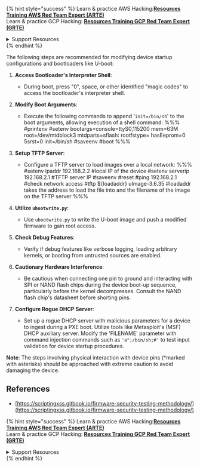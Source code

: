 

{% hint style="success" %}
Learn & practice AWS Hacking:<img src="/.gitbook/assets/arte.png" alt="" data-size="line">[**Resources Training AWS Red Team Expert (ARTE)**](https://training.khulnasoft.com/courses/arte)<img src="/.gitbook/assets/arte.png" alt="" data-size="line">\
Learn & practice GCP Hacking: <img src="/.gitbook/assets/grte.png" alt="" data-size="line">[**Resources Training GCP Red Team Expert (GRTE)**<img src="/.gitbook/assets/grte.png" alt="" data-size="line">](https://training.khulnasoft.com/courses/grte)

<details>

<summary>Support Resources</summary>

* Check the [**subscription plans**](https://patreon.com/khulnasoft)!
* **Join the** 💬 [**Discord group**](https://discord.gg/hRep4RUj7f) or the [**telegram group**](https://t.me/peass) or **follow** us on **Twitter** 🐦 [**@resources\_live**](https://twitter.com/khulnasoft\_live)**.**
* **Share hacking tricks by submitting PRs to the** [**Resources**](https://github.com/khulnasoft/resources) and [**Resources Cloud**](https://github.com/khulnasoft/resources-cloud) github repos.

</details>
{% endhint %}

The following steps are recommended for modifying device startup configurations and bootloaders like U-boot:

1. **Access Bootloader's Interpreter Shell**:
   - During boot, press "0", space, or other identified "magic codes" to access the bootloader's interpreter shell.

2. **Modify Boot Arguments**:
   - Execute the following commands to append '`init=/bin/sh`' to the boot arguments, allowing execution of a shell command:
     %%%
     #printenv
     #setenv bootargs=console=ttyS0,115200 mem=63M root=/dev/mtdblock3 mtdparts=sflash:<partitiionInfo> rootfstype=<fstype> hasEeprom=0 5srst=0 init=/bin/sh
     #saveenv
     #boot
     %%%

3. **Setup TFTP Server**:
   - Configure a TFTP server to load images over a local network:
     %%%
     #setenv ipaddr 192.168.2.2 #local IP of the device
     #setenv serverip 192.168.2.1 #TFTP server IP
     #saveenv
     #reset
     #ping 192.168.2.1 #check network access
     #tftp ${loadaddr} uImage-3.6.35 #loadaddr takes the address to load the file into and the filename of the image on the TFTP server
     %%%

4. **Utilize `ubootwrite.py`**:
   - Use `ubootwrite.py` to write the U-boot image and push a modified firmware to gain root access.

5. **Check Debug Features**:
   - Verify if debug features like verbose logging, loading arbitrary kernels, or booting from untrusted sources are enabled.

6. **Cautionary Hardware Interference**:
   - Be cautious when connecting one pin to ground and interacting with SPI or NAND flash chips during the device boot-up sequence, particularly before the kernel decompresses. Consult the NAND flash chip's datasheet before shorting pins.

7. **Configure Rogue DHCP Server**:
   - Set up a rogue DHCP server with malicious parameters for a device to ingest during a PXE boot. Utilize tools like Metasploit's (MSF) DHCP auxiliary server. Modify the 'FILENAME' parameter with command injection commands such as `'a";/bin/sh;#'` to test input validation for device startup procedures.

**Note**: The steps involving physical interaction with device pins (*marked with asterisks) should be approached with extreme caution to avoid damaging the device.


## References
* [https://scriptingxss.gitbook.io/firmware-security-testing-methodology/](https://scriptingxss.gitbook.io/firmware-security-testing-methodology/)


{% hint style="success" %}
Learn & practice AWS Hacking:<img src="/.gitbook/assets/arte.png" alt="" data-size="line">[**Resources Training AWS Red Team Expert (ARTE)**](https://training.khulnasoft.com/courses/arte)<img src="/.gitbook/assets/arte.png" alt="" data-size="line">\
Learn & practice GCP Hacking: <img src="/.gitbook/assets/grte.png" alt="" data-size="line">[**Resources Training GCP Red Team Expert (GRTE)**<img src="/.gitbook/assets/grte.png" alt="" data-size="line">](https://training.khulnasoft.com/courses/grte)

<details>

<summary>Support Resources</summary>

* Check the [**subscription plans**](https://patreon.com/khulnasoft)!
* **Join the** 💬 [**Discord group**](https://discord.gg/hRep4RUj7f) or the [**telegram group**](https://t.me/peass) or **follow** us on **Twitter** 🐦 [**@resources\_live**](https://twitter.com/khulnasoft\_live)**.**
* **Share hacking tricks by submitting PRs to the** [**Resources**](https://github.com/khulnasoft/resources) and [**Resources Cloud**](https://github.com/khulnasoft/resources-cloud) github repos.

</details>
{% endhint %}



